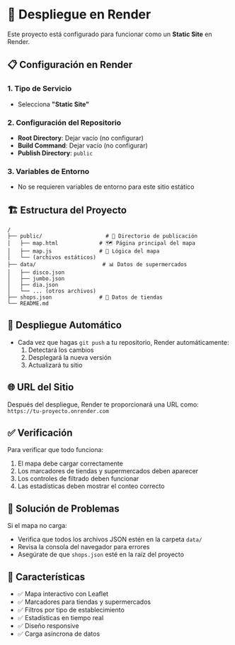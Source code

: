 # 🚀 Despliegue en Render

Este proyecto está configurado para funcionar como un **Static Site** en Render.

## 📋 Configuración en Render

### 1. Tipo de Servicio
- Selecciona **"Static Site"**

### 2. Configuración del Repositorio
- **Root Directory**: Dejar vacío (no configurar)
- **Build Command**: Dejar vacío (no configurar)
- **Publish Directory**: `public`

### 3. Variables de Entorno
- No se requieren variables de entorno para este sitio estático

## 🏗️ Estructura del Proyecto

```
/
├── public/                    # 📁 Directorio de publicación
│   ├── map.html             # 🗺️ Página principal del mapa
│   ├── map.js               # 📜 Lógica del mapa
│   └── (archivos estáticos)
├── data/                     # 📊 Datos de supermercados
│   ├── disco.json
│   ├── jumbo.json
│   ├── dia.json
│   └── ... (otros archivos)
├── shops.json               # 🏪 Datos de tiendas
└── README.md
```

## 🔄 Despliegue Automático

- Cada vez que hagas `git push` a tu repositorio, Render automáticamente:
  1. Detectará los cambios
  2. Desplegará la nueva versión
  3. Actualizará tu sitio

## 🌐 URL del Sitio

Después del despliegue, Render te proporcionará una URL como:
`https://tu-proyecto.onrender.com`

## ✅ Verificación

Para verificar que todo funciona:
1. El mapa debe cargar correctamente
2. Los marcadores de tiendas y supermercados deben aparecer
3. Los controles de filtrado deben funcionar
4. Las estadísticas deben mostrar el conteo correcto

## 🐛 Solución de Problemas

Si el mapa no carga:
- Verifica que todos los archivos JSON estén en la carpeta `data/`
- Revisa la consola del navegador para errores
- Asegúrate de que `shops.json` esté en la raíz del proyecto

## 📱 Características

- ✅ Mapa interactivo con Leaflet
- ✅ Marcadores para tiendas y supermercados
- ✅ Filtros por tipo de establecimiento
- ✅ Estadísticas en tiempo real
- ✅ Diseño responsive
- ✅ Carga asíncrona de datos 